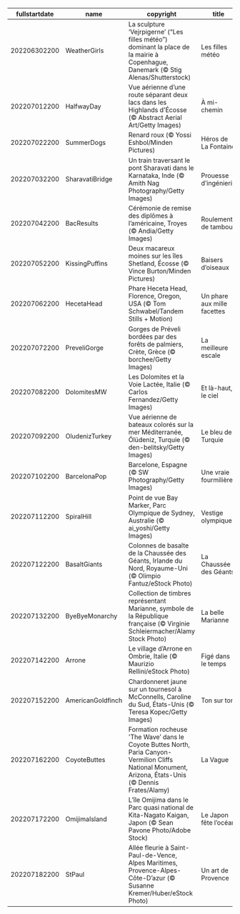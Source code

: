 |fullstartdate|name|copyright|title|image|
|--|--|--|--|--|
202206302200|WeatherGirls|La sculpture ‘Vejrpigerne’ (“Les filles météo”) dominant la place de la mairie à Copenhague, Danemark (© Stig Alenas/Shutterstock)|Les filles météo|![](/fr-FR/2022/07/202206302200WeatherGirls.jpg)|
202207012200|HalfwayDay|Vue aérienne d’une route séparant deux lacs dans les Highlands d'Écosse (© Abstract Aerial Art/Getty Images)|À mi-chemin|![](/fr-FR/2022/07/202207012200HalfwayDay.jpg)|
202207022200|SummerDogs|Renard roux (© Yossi Eshbol/Minden Pictures)|Héros de La Fontaine|![](/fr-FR/2022/07/202207022200SummerDogs.jpg)|
202207032200|SharavatiBridge|Un train traversant le pont Sharavati dans le Karnataka, Inde (© Amith Nag Photography/Getty Images)|Prouesse d’ingénierie|![](/fr-FR/2022/07/202207032200SharavatiBridge.jpg)|
202207042200|BacResults|Cérémonie de remise des diplômes à l’américaine, Troyes (© Andia/Getty Images)|Roulement de tambour|![](/fr-FR/2022/07/202207042200BacResults.jpg)|
202207052200|KissingPuffins|Deux macareux moines sur les îles Shetland, Écosse (© Vince Burton/Minden Pictures)|Baisers d’oiseaux|![](/fr-FR/2022/07/202207052200KissingPuffins.jpg)|
202207062200|HecetaHead|Phare Heceta Head, Florence, Oregon, USA (© Tom Schwabel/Tandem Stills + Motion)|Un phare aux mille facettes|![](/fr-FR/2022/07/202207062200HecetaHead.jpg)|
202207072200|PreveliGorge|Gorges de Préveli bordées par des forêts de palmiers, Crète, Grèce (© borchee/Getty Images)|La meilleure escale|![](/fr-FR/2022/07/202207072200PreveliGorge.jpg)|
202207082200|DolomitesMW|Les Dolomites et la Voie Lactée, Italie (© Carlos Fernandez/Getty Images)|Et là-haut, le ciel|![](/fr-FR/2022/07/202207082200DolomitesMW.jpg)|
202207092200|OludenizTurkey|Vue aérienne de bateaux colorés sur la mer Méditerranée, Ölüdeniz, Turquie (© den-belitsky/Getty Images)|Le bleu de Turquie|![](/fr-FR/2022/07/202207092200OludenizTurkey.jpg)|
202207102200|BarcelonaPop|Barcelone, Espagne (© SW Photography/Getty Images)|Une vraie fourmilière|![](/fr-FR/2022/07/202207102200BarcelonaPop.jpg)|
202207112200|SpiralHill|Point de vue Bay Marker, Parc Olympique de Sydney, Australie (© ai_yoshi/Getty Images)|Vestige olympique|![](/fr-FR/2022/07/202207112200SpiralHill.jpg)|
202207122200|BasaltGiants|Colonnes de basalte de la Chaussée des Géants, Irlande du Nord, Royaume-Uni (© Olimpio Fantuz/eStock Photo)|La Chaussée des Géants|![](/fr-FR/2022/07/202207122200BasaltGiants.jpg)|
202207132200|ByeByeMonarchy|Collection de timbres représentant Marianne, symbole de la République française (© Virginie Schleiermacher/Alamy Stock Photo)|La belle Marianne|![](/fr-FR/2022/07/202207132200ByeByeMonarchy.jpg)|
202207142200|Arrone|Le village d’Arrone en Ombrie, Italie (© Maurizio Rellini/eStock Photo)|Figé dans le temps|![](/fr-FR/2022/07/202207142200Arrone.jpg)|
202207152200|AmericanGoldfinch|Chardonneret jaune sur un tournesol à McConnells, Caroline du Sud, États-Unis (© Teresa Kopec/Getty Images)|Ton sur ton|![](/fr-FR/2022/07/202207152200AmericanGoldfinch.jpg)|
202207162200|CoyoteButtes|Formation rocheuse 'The Wave’ dans le Coyote Buttes North, Paria Canyon-Vermilion Cliffs National Monument, Arizona, États-Unis (© Dennis Frates/Alamy)|La Vague|![](/fr-FR/2022/07/202207162200CoyoteButtes.jpg)|
202207172200|OmijimaIsland|L’île Omijima dans le Parc quasi national de Kita-Nagato Kaigan, Japon (© Sean Pavone Photo/Adobe Stock)|Le Japon fête l’océan|![](/fr-FR/2022/07/202207172200OmijimaIsland.jpg)|
202207182200|StPaul|Allée fleurie à Saint-Paul-de-Vence, Alpes Maritimes, Provence-Alpes-Côte-D’azur (© Susanne Kremer/Huber/eStock Photo)|Un art de Provence|![](/fr-FR/2022/07/202207182200StPaul.jpg)|

